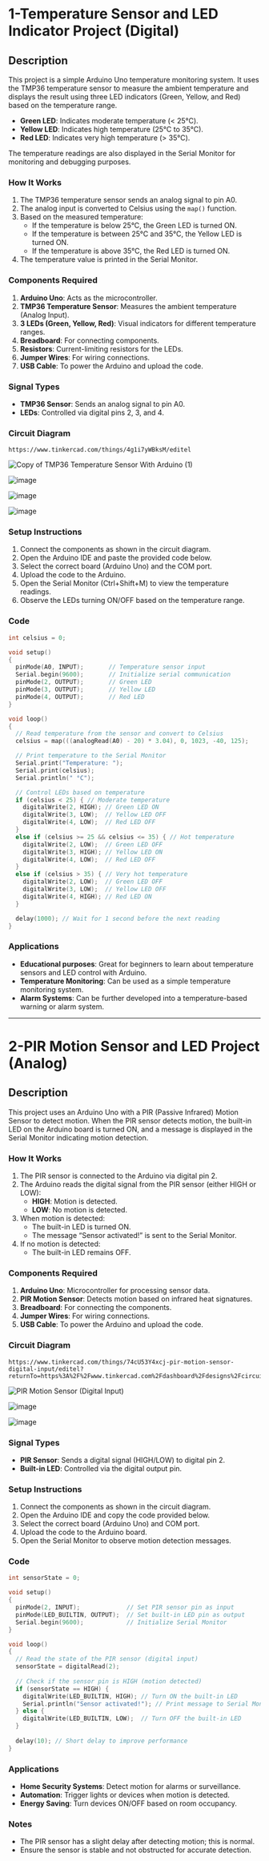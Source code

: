 # 1-Temperature Sensor and LED Indicator Project (Digital)

## Description

This project is a simple Arduino Uno temperature monitoring system. It uses the TMP36 temperature sensor to measure the ambient temperature and displays the result using three LED indicators (Green, Yellow, and Red) based on the temperature range.

- **Green LED**: Indicates moderate temperature (< 25°C).
- **Yellow LED**: Indicates high temperature (25°C to 35°C).
- **Red LED**: Indicates very high temperature (> 35°C).

The temperature readings are also displayed in the Serial Monitor for monitoring and debugging purposes.

### How It Works
1. The TMP36 temperature sensor sends an analog signal to pin A0.
2. The analog input is converted to Celsius using the `map()` function.
3. Based on the measured temperature:
   - If the temperature is below 25°C, the Green LED is turned ON.
   - If the temperature is between 25°C and 35°C, the Yellow LED is turned ON.
   - If the temperature is above 35°C, the Red LED is turned ON.
4. The temperature value is printed in the Serial Monitor.

### Components Required
1. **Arduino Uno**: Acts as the microcontroller.
2. **TMP36 Temperature Sensor**: Measures the ambient temperature (Analog Input).
3. **3 LEDs (Green, Yellow, Red)**: Visual indicators for different temperature ranges.
4. **Breadboard**: For connecting components.
5. **Resistors**: Current-limiting resistors for the LEDs.
6. **Jumper Wires**: For wiring connections.
7. **USB Cable**: To power the Arduino and upload the code.

### Signal Types
- **TMP36 Sensor**: Sends an analog signal to pin A0.
- **LEDs**: Controlled via digital pins 2, 3, and 4.

### Circuit Diagram
```
https://www.tinkercad.com/things/4g1i7yWBksM/editel
```

![Copy of TMP36 Temperature Sensor With Arduino (1)](https://github.com/user-attachments/assets/6b2d358b-abc0-439c-b6e6-115e5497c075)

![image](https://github.com/user-attachments/assets/774117dc-4ef8-4ead-ade5-10357c3e272d)

![image](https://github.com/user-attachments/assets/1e5d3c88-3292-48a0-bf28-07a4951e3bf8)


![image](https://github.com/user-attachments/assets/822fb09b-654b-4da5-901b-df3adbba936f)



### Setup Instructions
1. Connect the components as shown in the circuit diagram.
2. Open the Arduino IDE and paste the provided code below.
3. Select the correct board (Arduino Uno) and the COM port.
4. Upload the code to the Arduino.
5. Open the Serial Monitor (Ctrl+Shift+M) to view the temperature readings.
6. Observe the LEDs turning ON/OFF based on the temperature range.

### Code
```cpp
int celsius = 0;

void setup()
{
  pinMode(A0, INPUT);       // Temperature sensor input
  Serial.begin(9600);       // Initialize serial communication
  pinMode(2, OUTPUT);       // Green LED
  pinMode(3, OUTPUT);       // Yellow LED
  pinMode(4, OUTPUT);       // Red LED
}

void loop()
{
  // Read temperature from the sensor and convert to Celsius
  celsius = map(((analogRead(A0) - 20) * 3.04), 0, 1023, -40, 125);

  // Print temperature to the Serial Monitor
  Serial.print("Temperature: ");
  Serial.print(celsius);
  Serial.println(" °C");

  // Control LEDs based on temperature
  if (celsius < 25) { // Moderate temperature
    digitalWrite(2, HIGH); // Green LED ON
    digitalWrite(3, LOW);  // Yellow LED OFF
    digitalWrite(4, LOW);  // Red LED OFF
  } 
  else if (celsius >= 25 && celsius <= 35) { // Hot temperature
    digitalWrite(2, LOW);  // Green LED OFF
    digitalWrite(3, HIGH); // Yellow LED ON
    digitalWrite(4, LOW);  // Red LED OFF
  } 
  else if (celsius > 35) { // Very hot temperature
    digitalWrite(2, LOW);  // Green LED OFF
    digitalWrite(3, LOW);  // Yellow LED OFF
    digitalWrite(4, HIGH); // Red LED ON
  }

  delay(1000); // Wait for 1 second before the next reading
}
```

### Applications
- **Educational purposes**: Great for beginners to learn about temperature sensors and LED control with Arduino.
- **Temperature Monitoring**: Can be used as a simple temperature monitoring system.
- **Alarm Systems**: Can be further developed into a temperature-based warning or alarm system.

---

# 2-PIR Motion Sensor and LED Project (Analog)

## Description

This project uses an Arduino Uno with a PIR (Passive Infrared) Motion Sensor to detect motion. When the PIR sensor detects motion, the built-in LED on the Arduino board is turned ON, and a message is displayed in the Serial Monitor indicating motion detection.

### How It Works
1. The PIR sensor is connected to the Arduino via digital pin 2.
2. The Arduino reads the digital signal from the PIR sensor (either HIGH or LOW):
   - **HIGH**: Motion is detected.
   - **LOW**: No motion is detected.
3. When motion is detected:
   - The built-in LED is turned ON.
   - The message “Sensor activated!” is sent to the Serial Monitor.
4. If no motion is detected:
   - The built-in LED remains OFF.

### Components Required
1. **Arduino Uno**: Microcontroller for processing sensor data.
2. **PIR Motion Sensor**: Detects motion based on infrared heat signatures.
3. **Breadboard**: For connecting the components.
4. **Jumper Wires**: For wiring connections.
5. **USB Cable**: To power the Arduino and upload the code.

### Circuit Diagram
```
https://www.tinkercad.com/things/74cU53Y4xcj-pir-motion-sensor-digital-input/editel?returnTo=https%3A%2F%2Fwww.tinkercad.com%2Fdashboard%2Fdesigns%2Fcircuits
```

![PIR Motion Sensor (Digital Input)](https://github.com/user-attachments/assets/20e1a224-0159-40fc-b600-7f6b83b7df1c)

![image](https://github.com/user-attachments/assets/4cfc1342-4847-4f2b-84ba-7bd5ad1a601d)

![image](https://github.com/user-attachments/assets/c407ec2c-fe4d-4fc9-b61e-78ae8c76fd20)

### Signal Types
- **PIR Sensor**: Sends a digital signal (HIGH/LOW) to digital pin 2.
- **Built-in LED**: Controlled via the digital output pin.

### Setup Instructions
1. Connect the components as shown in the circuit diagram.
2. Open the Arduino IDE and copy the code provided below.
3. Select the correct board (Arduino Uno) and COM port.
4. Upload the code to the Arduino board.
5. Open the Serial Monitor to observe motion detection messages.

### Code
```cpp
int sensorState = 0;

void setup()
{
  pinMode(2, INPUT);             // Set PIR sensor pin as input
  pinMode(LED_BUILTIN, OUTPUT);  // Set built-in LED pin as output
  Serial.begin(9600);            // Initialize Serial Monitor
}

void loop()
{
  // Read the state of the PIR sensor (digital input)
  sensorState = digitalRead(2);
  
  // Check if the sensor pin is HIGH (motion detected)
  if (sensorState == HIGH) {
    digitalWrite(LED_BUILTIN, HIGH); // Turn ON the built-in LED
    Serial.println("Sensor activated!"); // Print message to Serial Monitor
  } else {
    digitalWrite(LED_BUILTIN, LOW);  // Turn OFF the built-in LED
  }
  
  delay(10); // Short delay to improve performance
}
```

### Applications
- **Home Security Systems**: Detect motion for alarms or surveillance.
- **Automation**: Trigger lights or devices when motion is detected.
- **Energy Saving**: Turn devices ON/OFF based on room occupancy.

### Notes
- The PIR sensor has a slight delay after detecting motion; this is normal.
- Ensure the sensor is stable and not obstructed for accurate detection.

